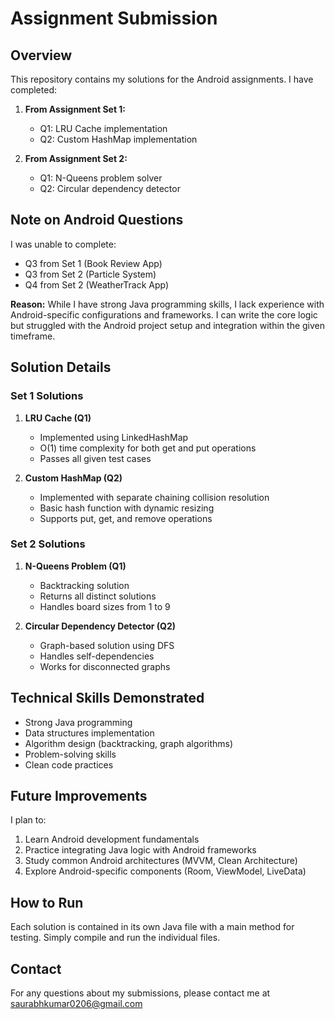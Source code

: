# Assignment Submission

## Overview

This repository contains my solutions for the Android assignments. I have completed:

1. **From Assignment Set 1:**
   - Q1: LRU Cache implementation
   - Q2: Custom HashMap implementation

2. **From Assignment Set 2:**
   - Q1: N-Queens problem solver
   - Q2: Circular dependency detector

## Note on Android Questions

I was unable to complete:
- Q3 from Set 1 (Book Review App)
- Q3 from Set 2 (Particle System)
- Q4 from Set 2 (WeatherTrack App)

**Reason:** While I have strong Java programming skills, I lack experience with Android-specific configurations and frameworks. I can write the core logic but struggled with the Android project setup and integration within the given timeframe.

## Solution Details

### Set 1 Solutions

1. **LRU Cache (Q1)**
   - Implemented using LinkedHashMap
   - O(1) time complexity for both get and put operations
   - Passes all given test cases

2. **Custom HashMap (Q2)**
   - Implemented with separate chaining collision resolution
   - Basic hash function with dynamic resizing
   - Supports put, get, and remove operations

### Set 2 Solutions

1. **N-Queens Problem (Q1)**
   - Backtracking solution
   - Returns all distinct solutions
   - Handles board sizes from 1 to 9

2. **Circular Dependency Detector (Q2)**
   - Graph-based solution using DFS
   - Handles self-dependencies
   - Works for disconnected graphs

## Technical Skills Demonstrated

- Strong Java programming
- Data structures implementation
- Algorithm design (backtracking, graph algorithms)
- Problem-solving skills
- Clean code practices

## Future Improvements

I plan to:
1. Learn Android development fundamentals
2. Practice integrating Java logic with Android frameworks
3. Study common Android architectures (MVVM, Clean Architecture)
4. Explore Android-specific components (Room, ViewModel, LiveData)

## How to Run

Each solution is contained in its own Java file with a main method for testing. Simply compile and run the individual files.

## Contact

For any questions about my submissions, please contact me at saurabhkumar0206@gmail.com
